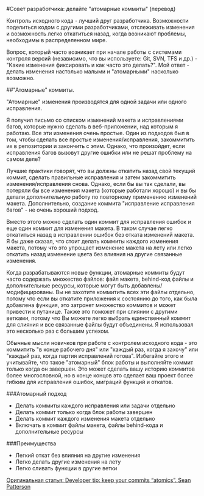 #Совет разработчика: делайте "атомарные коммиты" (перевод)

Контроль исходного кода - лучший друг разработчика. Возможности поделиться кодом с другими разработчиками, отслеживать изменения и возможность легко откатиться назад, когда возникают проблемы, необходимы в распределенном мире.

Вопрос, который часто возникает при начале работы с системами контроля версий (независимо, что вы используете: Git, SVN, TFS и др.) -  "Какие изменения фиксировать и как часто это делать?". Мой ответ - делать изменения настолько малыми и "атомарными" насколько возможно.

##"Атомарные" коммиты.

"Атомарные" изменения производятся для одной задачи или одного исправления.

Я получил письмо со списком изменений макета и исправлениями багов, которые нужно сделать в веб-приложении, над которым я работаю. Все эти изменения очень простые. Один из подходов был в том, чтобы сделать все простые изменения/исправления, закоммитить их в репозитории и закончить с этим. Однако, что произойдет, если исправления багов вызовут другие ошибки или не решат проблему на самом деле?

Лучшие практики говорят, что вы должны откатить назад свой текущий коммит, сделать правильные исправления и затем закоммитить изменения/исправления снова. Однако, если бы вы так сделали, вы потеряли бы все изменения макета (которые работали хорошо) и вы бы делали дополнительную работу по повторному применению изменений макета. Дополнительно, создание коммита "исправление исправления багов" - не очень хороший подход.

Вместо этого можно сделать один коммит для исправления ошибок и еще один коммит для изменения макета. В таком случае легко откатиться назад в исправлении ошибок без отката изменений макета. Я бы даже сказал, что стоит делать коммиты каждого изменения макета, потому что это упрощает изменение макета на лету или легко откатить назад изменение цвета без влияния на другие связанные изменения.

Когда разрабатываются новые функции, атомарные коммиты будут часто содержать множество файлов: файл макета, behind-код файлы и дополнительные ресурсы, которые могут быть добавлены/модифицированы. Вы не захотите коммитить всех эти файлы отдельно, потому что если вы откатите приложения к состоянию до того, как была добавлена функция, это затронет множество коммитов и может привести к путанице. Также это поможет при слиянии с другими ветками, потому что Вы можете легко выбрать единственный коммит для слияния и все связанные файлы будут объединены. Я использовал это несколько раз с большим успехом.

Обычные мысли новичков при работе с контролем исходного кода - это коммитить "в конце рабочего дня" или "каждый раз, когда я захочу" или "каждый раз, когда партия исправлений готова". Избегайте этого и учитывайте, что такое "атомарный" блок работы и выполняйте коммит только когда он завершен. Это может сделать вашу историю коммитов более многословной, но в конце концов это сделает ваш проект более гибким для исправления ошибок, миграций функций и откатов.

###Атомарный подход
- Делать коммиты каждого исправления или задачи отдельно
- Делать коммит только когда блок работы завершен
- Делать коммит каждого изменения макета отдельно
- Включать в коммит файлы макета, файлы behind-кода и дополнительные ресурсы

###Преимущества
- Легкий откат без влияния на другие изменения
- Легко делать другие изменения на лету
- Легко сливать функции в другие ветки

[Оригинальная статья: Developer tip: keep your commits “atomics”. Sean Patterson](http://www.freshconsulting.com/atomic-commits/)
